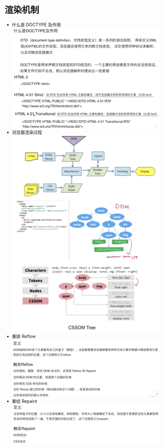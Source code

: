 # 渲染机制
- 什么是 DOCTYPE 及作用
![](https://raw.githubusercontent.com/Moking1997/NotePhoto/master/20200125201242.png)
![](https://raw.githubusercontent.com/Moking1997/NotePhoto/master/20200125202400.png)
- 浏览器渲染过程
![](https://raw.githubusercontent.com/Moking1997/NotePhoto/master/20200125203120.png)
![](https://raw.githubusercontent.com/Moking1997/NotePhoto/master/20200125203702.png)
![](https://raw.githubusercontent.com/Moking1997/NotePhoto/master/20200125203855.png) 
- 重排 Reflow
![](https://raw.githubusercontent.com/Moking1997/NotePhoto/master/20200125204218.png)
- 重绘 Repaint
![](https://raw.githubusercontent.com/Moking1997/NotePhoto/master/20200125210403.png)

